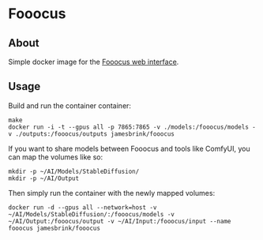 # Fooocus

## About

Simple docker image for the [Fooocus web interface][Foocus]. 

## Usage

Build and run the container container:  

```shell
make
docker run -i -t --gpus all -p 7865:7865 -v ./models:/fooocus/models -v ./outputs:/fooocus/outputs jamesbrink/fooocus
```

If you want to share models between Fooocus and tools like ComfyUI, you can map the volumes like so:  

```shell
mkdir -p ~/AI/Models/StableDiffusion/
mkdir -p ~/AI/Output
```

Then simply run the container with the newly mapped volumes:  

```shell
docker run -d --gpus all --network=host -v ~/AI/Models/StableDiffusion/:/fooocus/models -v ~/AI/Output:/fooocus/output -v ~/AI/Input:/fooocus/input --name fooocus jamesbrink/fooocus
```

[Foocus]: https://github.com/lllyasviel/Fooocus